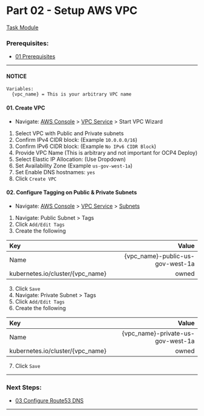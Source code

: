 # Part 02 - Setup AWS VPC
[Task Module](../task/vpc/)
### Prerequisites:
  + [01 Prerequisites]
--------------------------------------------------------------------------------
#### NOTICE
```
Variables:
  {vpc_name} = This is your arbitrary VPC name
```
#### 01\. Create VPC
  + Navigate: [AWS Console] > [VPC Service] > Start VPC Wizard
  1. Select VPC with Public and Private subnets
  2. Confirm IPv4 CIDR block: (Example `10.0.0.0/16`)
  3. Confirm IPv6 CIDR block: (Example `No IPv6 CIDR Block`)
  4. Provide VPC Name (This is arbitrary and not important for OCP4 Deploy)
  5. Select Elastic IP Allocation: (Use Dropdown)
  5. Set Availability Zone (Example `us-gov-west-1a`)
  6. Set Enable DNS hostnames: `yes`
  8. Click `Create VPC`

#### 02\. Configure Tagging on Public & Private Subnets
  + Navigate: [AWS Console] > [VPC Service] > [Subnets] 
  1. Navigate: Public Subnet > Tags
  1. Click `Add/Edit Tags`
  2. Create the following    

| Key                             | Value                             |
|:--------------------------------|----------------------------------:|
|Name                             | {vpc_name}-public-us-gov-west-1a  |
|kubernetes.io/cluster/{vpc_name} | owned                             |

  3. Click `Save`
  4. Navigate: Private Subnet > Tags
  5. Click `Add/Edit Tags`
  6. Create the following    

| Key                             | Value                             |
|:--------------------------------|----------------------------------:|
|Name                             | {vpc_name}-private-us-gov-west-1a |
|kubernetes.io/cluster/{vpc_name} | owned                             |

  7. Click `Save`
  
---------------------------------------------------------------------------------
### Next Steps:
  + [03 Configure Route53 DNS]
--------------------------------------------------------------------------------
[01 Prerequisites]:/manual/01_Prerequisites.md
[03 Configure Route53 DNS]:../manual/03_Route53DNS.md
[AWS Console]:https://console.amazonaws-us-gov.com/console/home?region=us-gov-west-1#
[VPC Service]:https://console.amazonaws-us-gov.com/vpc/home?region=us-gov-west-1
[Subnets]:https://console.amazonaws-us-gov.com/vpc/home?region=us-gov-west-1#subnets:
